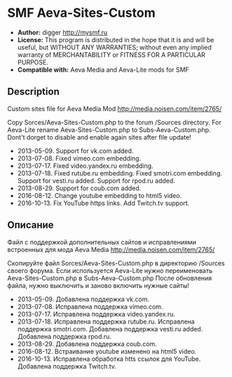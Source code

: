 # SMF Aeva-Sites-Custom
* **Author:** digger http://mysmf.ru
* **License:** This program is distributed in the hope that it is and will be useful, but WITHOUT ANY WARRANTIES; without even any implied warranty of MERCHANTABILITY or FITNESS FOR A PARTICULAR PURPOSE.
* **Compatible with:** Aeva Media and Aeva-Lite mods for SMF

## Description
Custom sites file for Aeva Media Mod http://media.noisen.com/item/2765/

Copy Sorces/Aeva-Sites-Custom.php to the forum /Sources directory.
For Aeva-Lite rename Aeva-Sites-Custom.php to Subs-Aeva-Custom.php.
Dont't dorget to disable and enable again sites after file update!

* 2013-05-09. Support for vk.com added.
* 2013-07-08. Fixed vimeo.com embedding.
* 2013-07-17. Fixed video.yandex.ru embedding.
* 2013-07-18. Fixed rutube.ru embedding. Fixed smotri.com embedding. Support for vesti.ru added. Support for rpod.ru added.
* 2013-08-29. Support for coub.com added.
* 2016-08-12. Change youtube embedding to html5 video.
* 2016-10-13. Fix YouTube https links. Add Twitch.tv support.

## Описание
Файл с поддержкой дополнительных сайтов и исправлениями встроенных для мода Aeva Media http://media.noisen.com/item/2765/

Скопируйте файл Sorces/Aeva-Sites-Custom.php в директорию /Sources своего форума.
Если используется Aeva-Lite нужно переименовать Aeva-Sites-Custom.php в Subs-Aeva-Custom.php
После обновления файла, нужно выключить и заново включить нужные сайты!

* 2013-05-09. Добавлена поддержка vk.com.
* 2013-07-08. Исправлена поддержка vimeo.com.
* 2013-07-17. Исправлена поддержка video.yandex.ru.
* 2013-07-18. Исправлена поддержка rutube.ru. Исправлена поддержка smotri.com. Добавлена поддержка vesti.ru added. Добавлена поддержка rpod.ru.
* 2013-08-29. Добавлена поддержка coub.com.
* 2016-08-12. Встраивание youtube изменено на html5 video.
* 2016-10-13. Исправлена обработка htts ссылок для YouTube. Добавлена поддержка Twitch.tv.